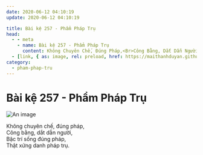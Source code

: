```yaml
---
date: 2020-06-12 04:10:19
update: 2020-06-12 04:10:19

title: Bài kệ 257 - Phẩm Pháp Trụ
head:
  - - meta
    - name: Bài kệ 257 - Phẩm Pháp Trụ
      content: Không Chuyên Chế, Đúng Pháp,<Br>Công Bằng, Dắt Dẫn Người,<Br>Bậc Trí Sống Đúng Pháp,<Br>Thật Xứng Danh Pháp Trụ.<Br>
  - [link, { as: image, rel: preload, href: https://maithanhduyan.github.io/kinh-phap-cu/img/pham-phap-tru/pham-phap-tru-257.jpg }]
category:
  - pham-phap-tru
---
```


# Bài kệ 257 - Phẩm Pháp Trụ

![An image](/img/pham-phap-tru/pham-phap-tru-257.jpg)

Không chuyên chế, đúng pháp,<br>Công bằng, dắt dẫn người,<br>Bậc trí sống đúng pháp,<br>Thật xứng danh pháp trụ.<br>

